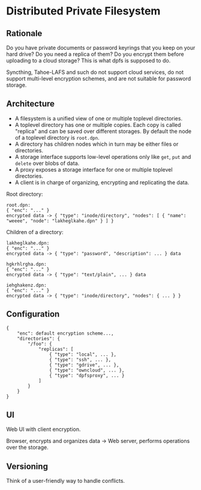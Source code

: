 Distributed Private Filesystem
============

Rationale
----------

Do you have private documents or password keyrings that you keep on your hard drive? Do you need a replica of them? Do you encrypt them before uploading to a cloud storage? This is what dpfs is supposed to do.

Syncthing, Tahoe-LAFS and such do not support cloud services, do not support multi-level encryption schemes, and are not suitable for password storage.

Architecture
---------

- A filesystem is a unified view of one or multiple toplevel directories.
- A toplevel directory has one or multiple copies. Each copy is called "replica" and can be saved over different storages. By default the node of a toplevel directory is `root.dpn`.
- A directory has children nodes which in turn may be either files or directories.
- A storage interface supports low-level operations only like `get`, `put` and `delete` over blobs of data.
- A proxy exposes a storage interface for one or multiple toplevel directories.
- A client is in charge of organizing, encrypting and replicating the data.

Root directory:
```
root.dpn:
{ "enc": "..." }
encrypted data -> { "type": "inode/directory", "nodes": [ { "name": "weeee", "node": "lakheglkahe.dpn" } ] }
```

Children of a directory:
```
lakheglkahe.dpn:
{ "enc": "..." }
encrypted data -> { "type": "password", "description": ... } data

hgkrhlrgha.dpn:
{ "enc": "..." }
encrypted data -> { "type": "text/plain", ... } data

iehghakenz.dpn:
{ "enc": "..." }
encrypted data -> { "type": "inode/directory", "nodes": { ... } }
```

Configuration
------------

```
{
	"enc": default encryption scheme...,
	"directories": {
		"/foo": {
			"replicas": [
				{ "type": "local", ... },
				{ "type": "ssh", ... },
				{ "type": "gdrive", ... },
				{ "type": "owncloud", ... },
				{ "type": "dpfsproxy", ... }
			]
		}
	}
}
```

UI
--------------

Web UI with client encryption.

Browser, encrypts and organizes data -> Web server, performs operations over the storage.

Versioning
-----------

Think of a user-friendly way to handle conflicts.
